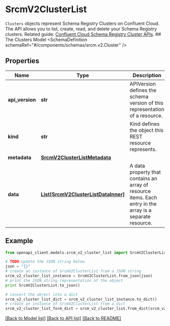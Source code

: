 # SrcmV2ClusterList

`Clusters` objects represent Schema Registry Clusters on Confluent Cloud.  The API allows you to list, create, read, and delete your Schema Registry clusters.   Related guide: [Confluent Cloud Schema Registry Cluster APIs](https://docs.confluent.io/cloud/current/stream-governance/clusters-regions-api.html#schema-registry-cluster-management).  ## The Clusters Model <SchemaDefinition schemaRef=\"#/components/schemas/srcm.v2.Cluster\" />

## Properties
Name | Type | Description | Notes
------------ | ------------- | ------------- | -------------
**api_version** | **str** | APIVersion defines the schema version of this representation of a resource. | [readonly] 
**kind** | **str** | Kind defines the object this REST resource represents. | [readonly] 
**metadata** | [**SrcmV2ClusterListMetadata**](SrcmV2ClusterListMetadata.md) |  | 
**data** | [**List[SrcmV2ClusterListDataInner]**](SrcmV2ClusterListDataInner.md) | A data property that contains an array of resource items. Each entry in the array is a separate resource. | 

## Example

```python
from openapi_client.models.srcm_v2_cluster_list import SrcmV2ClusterList

# TODO update the JSON string below
json = "{}"
# create an instance of SrcmV2ClusterList from a JSON string
srcm_v2_cluster_list_instance = SrcmV2ClusterList.from_json(json)
# print the JSON string representation of the object
print SrcmV2ClusterList.to_json()

# convert the object into a dict
srcm_v2_cluster_list_dict = srcm_v2_cluster_list_instance.to_dict()
# create an instance of SrcmV2ClusterList from a dict
srcm_v2_cluster_list_form_dict = srcm_v2_cluster_list.from_dict(srcm_v2_cluster_list_dict)
```
[[Back to Model list]](../ccloud/README.md#documentation-for-models) [[Back to API list]](../ccloud/README.md#documentation-for-api-endpoints) [[Back to README]](../ccloud/README.md)


